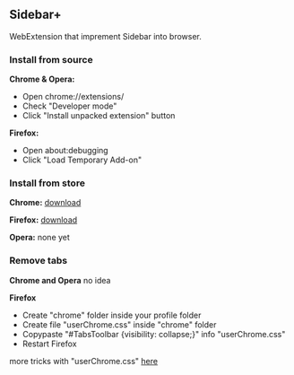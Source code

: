 ## Sidebar+

WebExtension that imprement Sidebar into browser.

### Install from source

**Chrome & Opera:**
- Open chrome://extensions/
- Check "Developer mode"
- Click "Install unpacked extension" button

**Firefox:**
- Open about:debugging
- Click "Load Temporary Add-on"

### Install from store

**Chrome:**
[download](https://chrome.google.com/webstore/detail/sidebar%20/dnafkfkoknddnkdajibiigkopoelnhei)

**Firefox:**
[download](https://addons.mozilla.org/en-US/firefox/addon/sidebar_plus/)

**Opera:**
none yet

### Remove tabs

**Chrome and Opera**
no idea

**Firefox**
- Create "chrome" folder inside your profile folder
- Create file "userChrome.css" inside "chrome" folder
- Copypaste "#TabsToolbar {visibility: collapse;}" info "userChrome.css"
- Restart Firefox

more tricks with "userChrome.css" [here](https://github.com/Timvde/UserChrome-Tweaks)